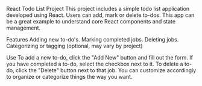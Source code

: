 React Todo List Project
This project includes a simple todo list application developed using React. Users can add, mark or delete to-dos. This app can be a great example to understand core React components and state management.

Features
Adding new to-do's.
Marking completed jobs.
Deleting jobs.
Categorizing or tagging (optional, may vary by project)

Use
To add a new to-do, click the "Add New" button and fill out the form.
If you have completed a to-do, select the checkbox next to it.
To delete a to-do, click the "Delete" button next to that job.
You can customize accordingly to organize or categorize things the way you want.